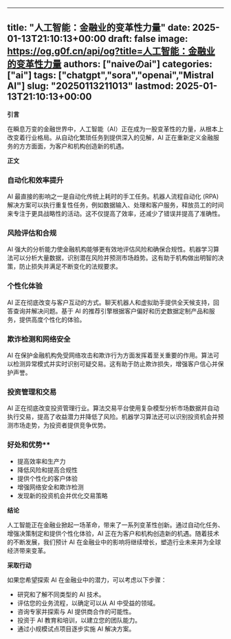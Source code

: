 
---
title: "人工智能：金融业的变革性力量"
date: 2025-01-13T21:10:13+00:00
draft: false
image: https://og.g0f.cn/api/og?title=人工智能：金融业的变革性力量
authors: ["naiveのai"]
categories: ["ai"]
tags: ["chatgpt","sora","openai","Mistral AI"]
slug: "20250113211013"
lastmod: 2025-01-13T21:10:13+00:00
---
**引言**

在瞬息万变的金融世界中，人工智能（AI）正在成为一股变革性的力量，从根本上改变着行业格局。从自动化繁琐任务到提供深入的见解，AI 正在重新定义金融服务的方方面面，为客户和机构创造新的机遇。

**正文**

### 自动化和效率提升

AI 最直接的影响之一是自动化传统上耗时的手工任务。机器人流程自动化 (RPA) 解决方案可以执行重复性任务，例如数据输入、处理和客户服务，释放员工的时间来专注于更具战略性的活动。这不仅提高了效率，还减少了错误并提高了准确性。

### 风险评估和合规

AI 强大的分析能力使金融机构能够更有效地评估风险和确保合规性。机器学习算法可以分析大量数据，识别潜在风险并预测市场趋势。这有助于机构做出明智的决策，防止损失并满足不断变化的法规要求。

### 个性化体验

AI 正在彻底改变与客户互动的方式。聊天机器人和虚拟助手提供全天候支持，回答查询并解决问题。基于 AI 的推荐引擎根据客户偏好和历史数据定制产品和服务，提供高度个性化的体验。

### 欺诈检测和网络安全

AI 在保护金融机构免受网络攻击和欺诈行为方面发挥着至关重要的作用。算法可以检测异常模式并实时识别可疑交易。这有助于防止欺诈损失，增强客户信心并保护声誉。

### 投资管理和交易

AI 正在彻底改变投资管理行业。算法交易平台使用复杂模型分析市场数据并自动执行交易，提高了收益潜力并降低了风险。机器学习算法还可以识别投资机会并预测市场走势，为投资者提供竞争优势。

### 好处和优势**

* 提高效率和生产力
* 降低风险和提高合规性
* 提供个性化的客户体验
* 增强网络安全和欺诈检测
* 发现新的投资机会并优化交易策略

**结论**

人工智能正在金融业掀起一场革命，带来了一系列变革性创新。通过自动化任务、增强决策制定和提供个性化体验，AI 正在为客户和机构创造新的机遇。随着技术的不断发展，我们预计 AI 在金融业中的影响将继续增长，塑造行业未来并为全球经济带来变革。

**采取行动**

如果您希望探索 AI 在金融业中的潜力，可以考虑以下步骤：

* 研究和了解不同类型的 AI 技术。
* 评估您的业务流程，以确定可以从 AI 中受益的领域。
* 咨询专家并探索与 AI 提供商合作的可能性。
* 投资于 AI 教育和培训，以建立您的团队能力。
* 通过小规模试点项目逐步实施 AI 解决方案。